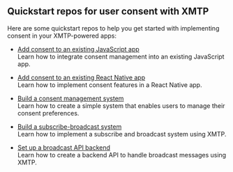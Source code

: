 
## Quickstart repos for user consent with XMTP

Here are some quickstart repos to help you get started with implementing consent in your XMTP-powered apps:

- [Add consent to an existing JavaScript app](https://github.com/xmtp/xmtp-quickstart-request-inbox)  
Learn how to integrate consent management into an existing JavaScript app.

- [Add consent to an existing React Native app](https://github.com/xmtp/xmtp-react-native-quickstart-request-inbox)  
Learn how to implement consent features in a React Native app.

- [Build a consent management system](https://github.com/xmtp/allow-list-management.git)  
Learn how to create a simple system that enables users to manage their consent preferences.

- [Build a subscribe-broadcast system](https://github.com/xmtp/subscribe-broadcast)  
Learn how to implement a subscribe and broadcast system using XMTP.

- [Set up a broadcast API backend](https://github.com/xmtp/broadcast-example-api)  
Learn how to create a backend API to handle broadcast messages using XMTP.